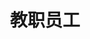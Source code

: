 ---
title: "教职员工"
draft: false
# page title background image
bg_image: "images/backgrounds/page-title.jpg"
# meta description
description : ""
---